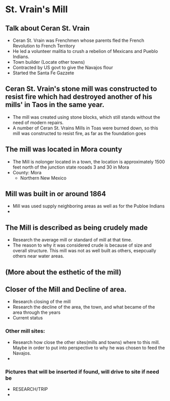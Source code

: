 # St. Vrain's Mill

## Talk about Ceran St. Vrain
- Ceran St. Vrain was Frenchmen whose parents fled the French Revolution to French Territory 
- He led a volunteer malitia to crush a rebelion of Mexicans and Pueblo Indians. 
- Town builder (Locate other towns)
- Contracted by US govt to give the Navajos flour
- Started the Santa Fe Gazzete 


## Ceran St. Vrain's stone mill was constructed to resist fire which had destroyed another of his mills' in Taos in the same year.
- The mill was created using stone blocks, which still stands without the need of modern repairs. 
- A number of Ceran St. Vrains Mills in Toas were burned down, so this mill was constructed to resist fire, 
  as far as the foundation goes

## The mill was located in Mora county
- The Mill is nolonger located in a town, the location is approximately 1500 feet north of the junction state
  rooads 3 and 30 in Mora
- County: Mora
    - Northern New Mexico
## Mill was built in or around 1864
 - Mill was used supply neighboring areas as well as for the Publoe Indians 
 -

## The Mill is described as being crudely made
- Research the average mill or standard of mill at that time.
- The reason to why it was considered crude is because of size and overall structure. This mill was not as well built as others, esepcually others near water areas. 

## (More about the esthetic of the mill)


## Closer of the Mill and Decline of area.
- Research closing of the mill
- Research the decline of the area, the town, and what became of the area through the years
- Current status


### Other mill sites:
- Research how close the other sites(mills and towns) where to this mill. Maybe in order to put into perspective to why he was chosen to feed the Navajos.
-

### Pictures that will be inserted if found, will drive to site if need be
- RESEARCH/TRIP
-
